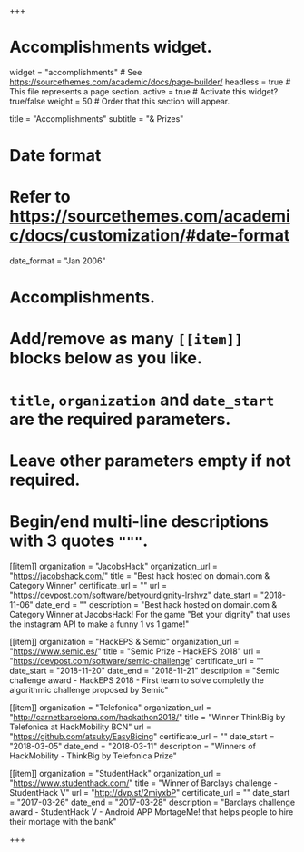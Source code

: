 +++
# Accomplishments widget.
widget = "accomplishments"  # See https://sourcethemes.com/academic/docs/page-builder/
headless = true  # This file represents a page section.
active = true  # Activate this widget? true/false
weight = 50  # Order that this section will appear.

title = "Accomplish&shy;ments"
subtitle = "& Prizes"

# Date format
#   Refer to https://sourcethemes.com/academic/docs/customization/#date-format
date_format = "Jan 2006"

# Accomplishments.
#   Add/remove as many `[[item]]` blocks below as you like.
#   `title`, `organization` and `date_start` are the required parameters.
#   Leave other parameters empty if not required.
#   Begin/end multi-line descriptions with 3 quotes `"""`.

[[item]]
  organization = "JacobsHack"
  organization_url = "https://jacobshack.com/"
  title = "Best hack hosted on domain.com & Category Winner"
  certificate_url = ""
  url = "https://devpost.com/software/betyourdignity-lrshvz"
  date_start = "2018-11-06"
  date_end = ""
  description = "Best hack hosted on domain.com & Category Winner at JacobsHack! For the game "Bet your dignity" that uses the instagram API to make a funny 1 vs 1 game!"

[[item]]
  organization = "HackEPS & Semic"
  organization_url = "https://www.semic.es/"
  title = "Semic Prize - HackEPS 2018"
  url = "https://devpost.com/software/semic-challenge"
  certificate_url = ""
  date_start = "2018-11-20"
  date_end = "2018-11-21"
  description = "Semic challenge award - HackEPS 2018 - First team to solve completly the algorithmic challenge proposed by Semic"
  
[[item]]
  organization = "Telefonica"
  organization_url = "http://carnetbarcelona.com/hackathon2018/"
  title = "Winner ThinkBig by Telefonica at HackMobility BCN"
  url = "https://github.com/atsuky/EasyBicing"
  certificate_url = ""
  date_start = "2018-03-05"
  date_end = "2018-03-11"
  description = "Winners of HackMobility - ThinkBig by Telefonica Prize"

[[item]]
  organization = "StudentHack"
  organization_url = "https://www.studenthack.com/"
  title = "Winner of Barclays challenge - StudentHack V"
  url = "http://dvp.st/2miyxbP"
  certificate_url = ""
  date_start = "2017-03-26"
  date_end = "2017-03-28"
  description = "Barclays challenge award - StudentHack V - Android APP MortageMe! that helps people to hire their mortage with the bank"

+++
